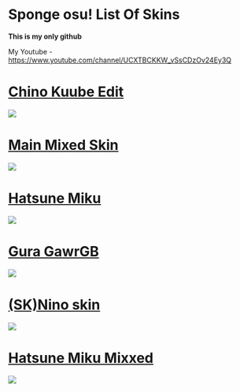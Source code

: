 # Sponge osu! List Of Skins
**This is my only github**

My Youtube - https://www.youtube.com/channel/UCXTBCKKW_vSsCDzOv24Ey3Q


# [Chino Kuube Edit](https://mega.nz/file/1uBCEaQY#2zL1QBIUZjsk8hyuhTdaHs6-9j0kqf1G-nMuJK_JZPU) 
![](https://cdn.discordapp.com/attachments/900793512918913094/971478600274550894/unknown.png?size=4096)

# [Main Mixed Skin](https://mega.nz/file/EmJShYDJ#c-iMvany0DTbJt56eU6qqu67QFP1b0oMkb5JxPdhWzo)
![](https://cdn.discordapp.com/attachments/900793512918913094/971479614637637650/unknown.png?size=4096)

# [Hatsune Miku](https://mega.nz/file/kqoiUbDJ#J-TcEFScDUL_ZK9bXUKsJnfx8NBr00yohUhy_rb1qOo)
![](https://cdn.discordapp.com/attachments/900793512918913094/971479883509272626/unknown.png?size=4096)

# [Gura GawrGB](https://mega.nz/file/VmIVzbLA#hA-YaNu6HIpC8gRrykpYyM1Kb4Xec_ne7ZwaEUX7yyk)
![](https://cdn.discordapp.com/attachments/900793512918913094/971480286858711130/unknown.png?size=4096)

# [(SK)Nino skin](https://mega.nz/file/lvgHmCKb#AF6j0hLxOcK5l-7ecnDTjJEQo3o2mKA65aVeVeZ2kAQ)
![](https://cdn.discordapp.com/attachments/900793512918913094/971480567415717888/unknown.png?size=4096)

# [Hatsune Miku Mixxed](https://mega.nz/file/1j5zCS6Y#pWGTEi_nAoMfU37P6jMOXGMrMiYfZCsfbLcMJVNamaQ)
![](https://cdn.discordapp.com/attachments/900793512918913094/971480999177379850/unknown.png?size=4096)	
		